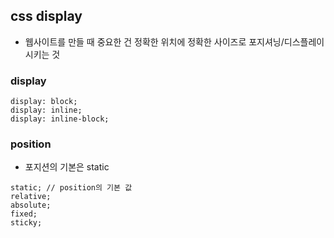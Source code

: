 ## css display
- 웹사이트를 만들 때 중요한 건 정확한 위치에 정확한 사이즈로 포지셔닝/디스플레이 시키는 것 

### display 
  
```
display: block;
display: inline;
display: inline-block;
```
  
### position 
- 포지션의 기본은 static 
   
```
static; // position의 기본 값 
relative;
absolute;
fixed;
sticky;
```
  

